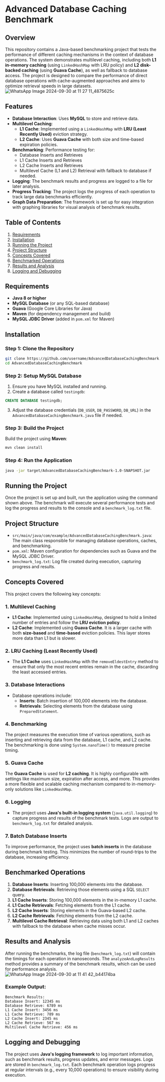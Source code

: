 # Advanced Database Caching Benchmark

## Overview

This repository contains a Java-based benchmarking project that tests the performance of different caching mechanisms in the context of database operations. The system demonstrates multilevel caching, including both **L1 in-memory caching** (using `LinkedHashMap` with LRU policy) and **L2 disk-backed caching** (using **Guava Cache**), as well as fallback to database access. The project is designed to compare the performance of direct database operations with cache-augmented approaches and aims to optimize retrieval speeds in large datasets.
![WhatsApp Image 2024-09-30 at 11 27 11_4875625c](https://github.com/user-attachments/assets/ebfe9d33-9a01-45a5-a0f6-48d9182cd966)

## Features

- **Database Interaction**: Uses **MySQL** to store and retrieve data.
- **Multilevel Caching**:
  - **L1 Cache**: Implemented using a `LinkedHashMap` with **LRU (Least Recently Used)** eviction strategy.
  - **L2 Cache**: Uses **Guava Cache** with both size and time-based expiration policies.
- **Benchmarking**: Performance testing for:
  - Database Inserts and Retrieves
  - L1 Cache Inserts and Retrieves
  - L2 Cache Inserts and Retrieves
  - Multilevel Cache (L1 and L2) Retrieval with fallback to database if needed.
- **Logging**: The benchmark results and progress are logged to a file for later analysis.
- **Progress Tracking**: The project logs the progress of each operation to track large data benchmarks efficiently.
- **Graph Data Preparation**: The framework is set up for easy integration with graphing libraries for visual analysis of benchmark results.

## Table of Contents

1. [Requirements](#requirements)
2. [Installation](#installation)
3. [Running the Project](#running-the-project)
4. [Project Structure](#project-structure)
5. [Concepts Covered](#concepts-covered)
6. [Benchmarked Operations](#benchmarked-operations)
7. [Results and Analysis](#results-and-analysis)
8. [Logging and Debugging](#logging-and-debugging)

## Requirements

- **Java 8 or higher**
- **MySQL Database** (or any SQL-based database)
- **Guava** (Google Core Libraries for Java)
- **Maven** (for dependency management and build)
- **MySQL JDBC Driver** (added in `pom.xml` for Maven)

## Installation

### Step 1: Clone the Repository

```bash
git clone https://github.com/username/AdvancedDatabaseCachingBenchmark.git
cd AdvancedDatabaseCachingBenchmark
```

### Step 2: Setup MySQL Database

1. Ensure you have MySQL installed and running.
2. Create a database called `testingdb`:

```sql
CREATE DATABASE testingdb;
```

3. Adjust the database credentials (`DB_USER`, `DB_PASSWORD`, `DB_URL`) in the `AdvancedDatabaseCachingBenchmark.java` file if needed.

### Step 3: Build the Project

Build the project using **Maven**:

```bash
mvn clean install
```

### Step 4: Run the Application

```bash
java -jar target/AdvancedDatabaseCachingBenchmark-1.0-SNAPSHOT.jar
```

## Running the Project

Once the project is set up and built, run the application using the command shown above. The benchmark will execute several performance tests and log the progress and results to the console and a `benchmark_log.txt` file.

## Project Structure

- `src/main/java/com/example/AdvancedDatabaseCachingBenchmark.java`: The main class responsible for managing database operations, caches, and benchmarking.
- `pom.xml`: Maven configuration for dependencies such as Guava and the MySQL JDBC Driver.
- `benchmark_log.txt`: Log file created during execution, capturing progress and results.

## Concepts Covered

This project covers the following key concepts:

### 1. **Multilevel Caching**

- **L1 Cache**: Implemented using `LinkedHashMap`, designed to hold a limited number of entries and follow the **LRU eviction policy**.
- **L2 Cache**: Implemented using **Guava Cache**. It is a larger cache with both **size-based** and **time-based** eviction policies. This layer stores more data than L1 but is slower.
  
### 2. **LRU Caching (Least Recently Used)**

- The **L1 Cache** uses `LinkedHashMap` with the `removeEldestEntry` method to ensure that only the most recent entries remain in the cache, discarding the least accessed entries.

### 3. **Database Interactions**

- Database operations include:
  - **Inserts**: Batch insertion of 100,000 elements into the database.
  - **Retrievals**: Selecting elements from the database using `PreparedStatement`.

### 4. **Benchmarking**

The project measures the execution time of various operations, such as inserting and retrieving data from the database, L1 cache, and L2 cache. The benchmarking is done using `System.nanoTime()` to measure precise timing.

### 5. **Guava Cache**

The **Guava Cache** is used for **L2 caching**. It is highly configurable with settings like maximum size, expiration after access, and more. This provides a more flexible and scalable caching mechanism compared to in-memory-only solutions like `LinkedHashMap`.

### 6. **Logging**

- The project uses **Java's built-in logging system** (`java.util.logging`) to capture progress and results of the benchmark tests. Logs are output to `benchmark_log.txt` for detailed analysis.
  
### 7. **Batch Database Inserts**

To improve performance, the project uses **batch inserts** in the database during benchmark testing. This minimizes the number of round-trips to the database, increasing efficiency.

## Benchmarked Operations

1. **Database Inserts**: Inserting 100,000 elements into the database.
2. **Database Retrievals**: Retrieving those elements using a SQL `SELECT` query.
3. **L1 Cache Inserts**: Storing 100,000 elements in the in-memory L1 cache.
4. **L1 Cache Retrievals**: Fetching elements from the L1 cache.
5. **L2 Cache Inserts**: Storing elements in the Guava-based L2 cache.
6. **L2 Cache Retrievals**: Fetching elements from the L2 cache.
7. **Multilevel Cache Retrieval**: Retrieving data using both L1 and L2 caches with fallback to the database when cache misses occur.

## Results and Analysis

After running the benchmarks, the log file (`benchmark_log.txt`) will contain the timings for each operation in nanoseconds. The `analyzeAndLogResults` method provides a summary of the benchmark results, which can be used for performance analysis.
![WhatsApp Image 2024-09-30 at 11 41 42_b44174ba](https://github.com/user-attachments/assets/bf11571a-0aa5-40bc-9d7a-0b70c780ddeb)


### Example Output:
```
Benchmark Results:
Database Insert: 12345 ms
Database Retrieve: 6789 ms
L1 Cache Insert: 3456 ms
L1 Cache Retrieve: 789 ms
L2 Cache Insert: 2345 ms
L2 Cache Retrieve: 567 ms
Multilevel Cache Retrieve: 456 ms
```

## Logging and Debugging

The project uses **Java's logging framework** to log important information, such as benchmark results, progress updates, and error messages. Logs are stored in `benchmark_log.txt`. Each benchmark operation logs progress at regular intervals (e.g., every 10,000 operations) to ensure visibility during execution.
